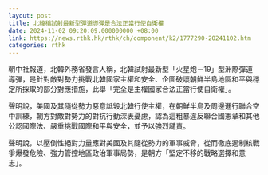 ```yaml
---
layout: post
title: 北韓稱試射最新型彈道導彈是合法正當行使自衛權
date: 2024-11-02 09:20:09.000000000 +08:00
link: https://news.rthk.hk/rthk/ch/component/k2/1777290-20241102.htm
categories: rthk
---
```


朝中社報道，北韓外務省發言人稱，北韓試射最新型「火星炮－19」型洲際彈道導彈，是針對敵對勢力挑戰北韓國家主權和安全、企圖破壞朝鮮半島地區和平與穩定所採取的部分對應措施，此舉「完全是主權國家合法正當行使自衛權」。

聲明說，美國及其隨從勢力惡意詆毀北韓行使主權，在朝鮮半島及周邊進行聯合空中訓練，朝方對敵對勢力的對抗行動深表憂慮，認為這粗暴違反聯合國憲章和其他公認國際法、嚴重挑戰國際和平與安全，並予以強烈譴責。

聲明說，以壓倒性絕對力量應對美國及其隨從勢力的軍事威脅，從而徹底遏制核戰爭爆發危險、強力管控地區政治軍事局勢，是朝方「堅定不移的戰略選擇和意志」。
